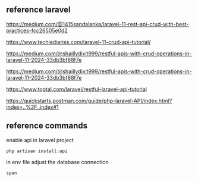 ## reference laravel

https://medium.com/@1415sandalanka/laravel-11-rest-api-crud-with-best-practices-fcc26505e0d2

https://www.techiediaries.com/laravel-11-crud-api-tutorial/

https://medium.com/@shaillydixit999/restful-apis-with-crud-operations-in-laravel-11-2024-33db3bf88f7e

https://medium.com/@shaillydixit999/restful-apis-with-crud-operations-in-laravel-11-2024-33db3bf88f7e

https://www.toptal.com/laravel/restful-laravel-api-tutorial

https://quickstarts.postman.com/guide/php-laravel-API/index.html?index=..%2F..index#1



## reference commands

enable api in laravel project

```
php artisan install:api
```

in env file adjust the database connection

```
span
```
